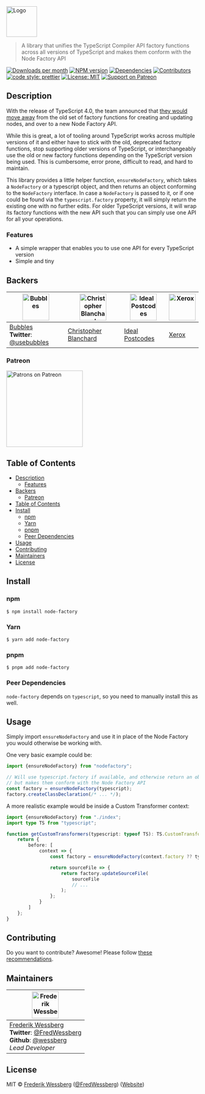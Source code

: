 <!-- SHADOW_SECTION_LOGO_START -->

<div><img alt="Logo" src="https://raw.githubusercontent.com/wessberg/nodefactory/master/documentation/asset/logo.png" height="80"   /></div>

<!-- SHADOW_SECTION_LOGO_END -->

<!-- SHADOW_SECTION_DESCRIPTION_SHORT_START -->

> A library that unifies the TypeScript Compiler API factory functions across all versions of TypeScript and makes them conform with the Node Factory API

<!-- SHADOW_SECTION_DESCRIPTION_SHORT_END -->

<!-- SHADOW_SECTION_BADGES_START -->

<a href="https://npmcharts.com/compare/node-factory?minimal=true"><img alt="Downloads per month" src="https://img.shields.io/npm/dm/node-factory.svg"    /></a>
<a href="https://www.npmjs.com/package/node-factory"><img alt="NPM version" src="https://badge.fury.io/js/node-factory.svg"    /></a>
<a href="https://david-dm.org/wessberg/nodefactory"><img alt="Dependencies" src="https://img.shields.io/david/wessberg%2Fnodefactory.svg"    /></a>
<a href="https://github.com/wessberg/nodefactory/graphs/contributors"><img alt="Contributors" src="https://img.shields.io/github/contributors/wessberg%2Fnodefactory.svg"    /></a>
<a href="https://github.com/prettier/prettier"><img alt="code style: prettier" src="https://img.shields.io/badge/code_style-prettier-ff69b4.svg"    /></a>
<a href="https://opensource.org/licenses/MIT"><img alt="License: MIT" src="https://img.shields.io/badge/License-MIT-yellow.svg"    /></a>
<a href="https://www.patreon.com/bePatron?u=11315442"><img alt="Support on Patreon" src="https://img.shields.io/badge/patreon-donate-green.svg"    /></a>

<!-- SHADOW_SECTION_BADGES_END -->

<!-- SHADOW_SECTION_DESCRIPTION_LONG_START -->

## Description

<!-- SHADOW_SECTION_DESCRIPTION_LONG_END -->

With the release of TypeScript 4.0, the team announced that [they would move away](https://devblogs.microsoft.com/typescript/announcing-typescript-4-0/#usage-of-typescripts-node-factory-is-deprecated) from the old
set of factory functions for creating and updating nodes, and over to a new Node Factory API.

While this is great, a lot of tooling around TypeScript works across multiple versions of it and either have to stick with the old, deprecated factory functions, stop supporting older versions of TypeScript,
or interchangeably use the old or new factory functions depending on the TypeScript version being used. This is cumbersome, error prone, difficult to read, and hard to maintain.

This library provides a little helper function, `ensureNodeFactory`, which takes a `NodeFactory` or a typescript object, and then returns an object conforming to the `NodeFactory` interface.
In case a `NodeFactory` is passed to it, or if one could be found via the `typescript.factory` property, it will simply return the existing one with no further edits. For older TypeScript versions, it will
wrap its factory functions with the new API such that you can simply use one API for all your operations.

<!-- SHADOW_SECTION_FEATURES_START -->

### Features

<!-- SHADOW_SECTION_FEATURES_END -->

- A simple wrapper that enables you to use one API for every TypeScript version
- Simple and tiny

<!-- SHADOW_SECTION_FEATURE_IMAGE_START -->

<!-- SHADOW_SECTION_FEATURE_IMAGE_END -->

<!-- SHADOW_SECTION_BACKERS_START -->

## Backers

| <a href="https://usebubbles.com"><img alt="Bubbles" src="https://uploads-ssl.webflow.com/5d682047c28b217055606673/5e5360be16879c1d0dca6514_icon-thin-128x128%402x.png" height="70"   /></a> | <a href="https://github.com/cblanc"><img alt="Christopher Blanchard" src="https://avatars0.githubusercontent.com/u/2160685?s=400&v=4" height="70"   /></a> | <a href="https://github.com/ideal-postcodes"><img alt="Ideal Postcodes" src="https://avatars.githubusercontent.com/u/4996310?s=200&v=4" height="70"   /></a> | <a href="https://www.xerox.com"><img alt="Xerox" src="https://avatars.githubusercontent.com/u/9158512?s=200&v=4" height="70"   /></a> |
| ------------------------------------------------------------------------------------------------------------------------------------------------------------------------------------------- | ---------------------------------------------------------------------------------------------------------------------------------------------------------- | ------------------------------------------------------------------------------------------------------------------------------------------------------------ | ------------------------------------------------------------------------------------------------------------------------------------- |
| [Bubbles](https://usebubbles.com)<br><strong>Twitter</strong>: [@usebubbles](https://twitter.com/usebubbles)                                                                                | [Christopher Blanchard](https://github.com/cblanc)                                                                                                         | [Ideal Postcodes](https://github.com/ideal-postcodes)                                                                                                        | [Xerox](https://www.xerox.com)                                                                                                        |

### Patreon

<a href="https://www.patreon.com/bePatron?u=11315442"><img alt="Patrons on Patreon" src="https://img.shields.io/endpoint.svg?url=https%3A%2F%2Fshieldsio-patreon.vercel.app%2Fapi%3Fusername%3Dwessberg%26type%3Dpatrons"  width="200"  /></a>

<!-- SHADOW_SECTION_BACKERS_END -->

<!-- SHADOW_SECTION_TOC_START -->

## Table of Contents

- [Description](#description)
  - [Features](#features)
- [Backers](#backers)
  - [Patreon](#patreon)
- [Table of Contents](#table-of-contents)
- [Install](#install)
  - [npm](#npm)
  - [Yarn](#yarn)
  - [pnpm](#pnpm)
  - [Peer Dependencies](#peer-dependencies)
- [Usage](#usage)
- [Contributing](#contributing)
- [Maintainers](#maintainers)
- [License](#license)

<!-- SHADOW_SECTION_TOC_END -->

<!-- SHADOW_SECTION_INSTALL_START -->

## Install

### npm

```
$ npm install node-factory
```

### Yarn

```
$ yarn add node-factory
```

### pnpm

```
$ pnpm add node-factory
```

### Peer Dependencies

`node-factory` depends on `typescript`, so you need to manually install this as well.

<!-- SHADOW_SECTION_INSTALL_END -->

<!-- SHADOW_SECTION_USAGE_START -->

## Usage

<!-- SHADOW_SECTION_USAGE_END -->

Simply import `ensureNodeFactory` and use it in place of the Node Factory you would otherwise be working with.

One very basic example could be:

```ts
import {ensureNodeFactory} from "nodefactory";

// Will use typescript.factory if available, and otherwise return an object that wraps typescript's helper functions
// but makes them conform with the Node Factory API
const factory = ensureNodeFactory(typescript);
factory.createClassDeclaration(/* ... */);
```

A more realistic example would be inside a Custom Transformer context:

```ts
import {ensureNodeFactory} from "./index";
import type TS from "typescript";

function getCustomTransformers(typescript: typeof TS): TS.CustomTransformers {
	return {
		before: [
			context => {
				const factory = ensureNodeFactory(context.factory ?? typescript);

				return sourceFile => {
					return factory.updateSourceFile(
						sourceFile
						// ...
					);
				};
			}
		]
	};
}
```

<!-- SHADOW_SECTION_CONTRIBUTING_START -->

## Contributing

Do you want to contribute? Awesome! Please follow [these recommendations](./CONTRIBUTING.md).

<!-- SHADOW_SECTION_CONTRIBUTING_END -->

<!-- SHADOW_SECTION_MAINTAINERS_START -->

## Maintainers

| <a href="mailto:frederikwessberg@hotmail.com"><img alt="Frederik Wessberg" src="https://avatars2.githubusercontent.com/u/20454213?s=460&v=4" height="70"   /></a>                                                                |
| -------------------------------------------------------------------------------------------------------------------------------------------------------------------------------------------------------------------------------- |
| [Frederik Wessberg](mailto:frederikwessberg@hotmail.com)<br><strong>Twitter</strong>: [@FredWessberg](https://twitter.com/FredWessberg)<br><strong>Github</strong>: [@wessberg](https://github.com/wessberg)<br>_Lead Developer_ |

<!-- SHADOW_SECTION_MAINTAINERS_END -->

<!-- SHADOW_SECTION_LICENSE_START -->

## License

MIT © [Frederik Wessberg](mailto:frederikwessberg@hotmail.com) ([@FredWessberg](https://twitter.com/FredWessberg)) ([Website](https://github.com/wessberg))

<!-- SHADOW_SECTION_LICENSE_END -->
